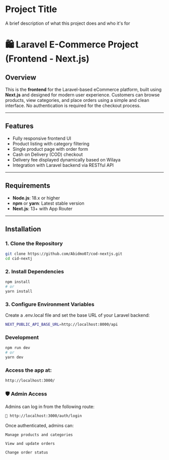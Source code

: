 
# Project Title

A brief description of what this project does and who it's for

# 🛍️ Laravel E-Commerce Project (Frontend - Next.js)

## Overview
This is the **frontend** for the Laravel-based eCommerce platform, built using **Next.js** and designed for modern user experience. Customers can browse products, view categories, and place orders using a simple and clean interface. No authentication is required for the checkout process.

---

## Features

- Fully responsive frontend UI
- Product listing with category filtering
- Single product page with order form
- Cash on Delivery (COD) checkout
- Delivery fee displayed dynamically based on Wilaya
- Integration with Laravel backend via RESTful API

---

## Requirements

- **Node.js**: 18.x or higher  
- **npm** or **yarn**: Latest stable version  
- **Next.js**: 13+ with App Router  

---

## Installation

### 1. Clone the Repository

```bash
git clone https://github.com/Abidmo07/cod-nextjs.git
cd cid-nextj
```
### 2. Install Dependencies
```bash
npm install
# or
yarn install

```
### 3. Configure Environment Variables
Create a .env.local file and set the base URL of your Laravel backend:
```bash
NEXT_PUBLIC_API_BASE_URL=http://localhost:8000/api
```
### Development
```bash
npm run dev
# or
yarn dev
```
### Access the app at:
```bash
http://localhost:3000/
```
### 🛡️ Admin Access
Admins can log in from the following route:
```bash
🔐 http://localhost:3000/auth/login

```
Once authenticated, admins can:

    Manage products and categories

    View and update orders

    Change order status
